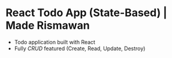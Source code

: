 # React Todo App (State-Based) | Made Rismawan

- Todo application built with React
- Fully *CRUD* featured (Create, Read, Update, Destroy)

